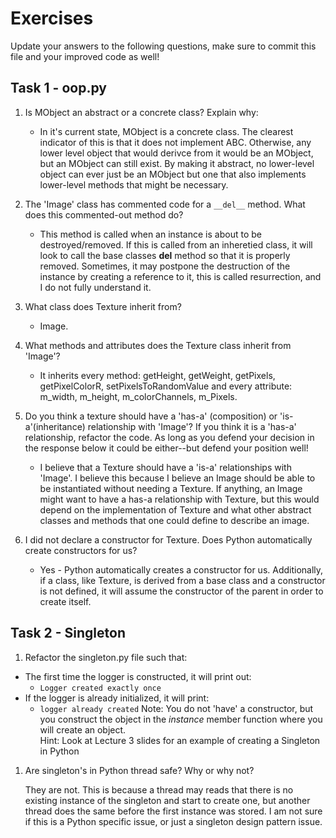 # Exercises

Update your answers to the following questions, make sure to commit this file and your improved code as well!


## Task 1 - oop.py

1. Is MObject an abstract or a concrete class? Explain why:
	- In it's current state, MObject is a concrete class. The clearest indicator of this is that it does not implement ABC. 
	Otherwise, any lower level object that would derivce from it would be an MObject, but an MObject can still exist. By making it abstract, no lower-level object can ever just be an MObject but one that also implements lower-level methods that might be necessary.

1. The 'Image' class has commented code for a `__del__` method. What does this commented-out method do?
	- This method is called when an instance is about to be destroyed/removed. If this is called from an inheretied class, it will look to call the base classes __del__ method so that it is properly removed. Sometimes, it may postpone the destruction of the instance by creating a reference to it, this is called resurrection, and I do not fully understand it. 

1. What class does Texture inherit from?
	- Image.

1. What methods and attributes does the Texture class inherit from 'Image'? 
	- It inherits every method: getHeight, getWeight, getPixels, getPixelColorR, setPixelsToRandomValue and every attribute: m_width, m_height, m_colorChannels, m_Pixels.

1. Do you think a texture should have a 'has-a' (composition) or 'is-a'(inheritance) relationship with 'Image'? If you think it is a 'has-a' relationship, refactor the code. As long as you defend your decision in the response below it could be either--but defend your position well!
	- I believe that a Texture should have a 'is-a' relationships with 'Image'. I believe this because I believe an Image should be able to be instantiated without needing a Texture. If anything, an Image might want to have a has-a relationship with Texture, but this would depend on the implementation of Texture and what other abstract classes and methods that one could define to describe an image.

1. I did not declare a constructor for Texture. Does Python automatically create constructors for us? 
	- Yes - Python automatically creates a constructor for us. Additionally, if a class, like Texture, is derived from a base class and a constructor is not defined, it will assume the constructor of the parent in order to create itself. 

## Task 2 - Singleton

1. Refactor the singleton.py file such that:
  - The first time the logger is constructed, it will print out:
  	-  `Logger created exactly once`
  - If the logger is already initialized, it will print:
  	-  `logger already created`
Note: You do not 'have' a constructor, but you construct the object in the *instance* member function where you will create an object.  
Hint: Look at Lecture 3 slides for an example of creating a Singleton in Python

1. Are singleton's in Python thread safe? Why or why not?

	They are not. This is because a thread may reads that there is no existing instance of the singleton and start to create one, but another thread does the same before the first instance was stored. I am not sure if this is a Python specific issue, or just a singleton design pattern issue.
  
